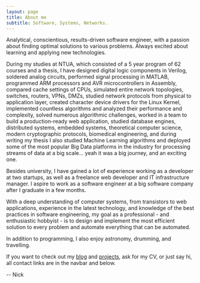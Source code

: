 ```yaml
---
layout: page
title: About me
subtitle: Software, Systems, Networks.
---
```


Analytical, conscientious, results-driven software engineer, with a passion about finding optimal solutions to various problems. Always excited about learning and applying new technologies.

During my studies at NTUA, which consisted of a 5 year program of 62 courses and a thesis, I have designed digital logic components in Verilog, soldered analog circuits, performed signal processing in MATLAB, programmed ARM processors and AVR microcontrollers in Assembly, compared cache settings of CPUs, simulated entire network topologies, switches, routers, VPNs, DMZs, studied network protocols from physical to application layer, created character device drivers for the Linux Kernel, implemented countless algorithms and analyzed their performance and complexity, solved numerous algorithmic challenges, worked in a team to build a production-ready web application, studied database engines, distributed systems, embedded systems, theoretical computer science, modern cryptographic protocols, biomedical engineering, and during writing my thesis I also studied Machine Learning algorithms and deployed some of the most popular Big Data platforms in the industry for processing streams of data at a big scale… yeah it was a big journey, and an exciting one.

Besides university, I have gained a lot of experience working as a developer at two startups, as well as a freelance web developer and IT infrastructure manager. I aspire to work as a software engineer at a big software company after I graduate in a few months.

With a deep understanding of computer systems, from transistors to web applications, experience in the latest technology, and knowledge of the best practices in software engineering, my goal as a professional - and enthusiastic hobbyist - is to design and implement the most efficient solution to every problem and automate everything that can be automated.

In addition to programming, I also enjoy astronomy, drumming, and travelling.

If you want to check out my [blog](/blog) and [projects](https://github.com/NikosGavalas), ask for my CV, or just say hi, all contact links are in the navbar and below.

-- Nick
